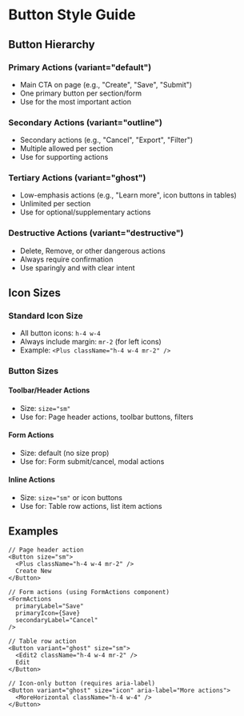 # Button Style Guide

## Button Hierarchy

### Primary Actions (variant="default")
- Main CTA on page (e.g., "Create", "Save", "Submit")
- One primary button per section/form
- Use for the most important action

### Secondary Actions (variant="outline")
- Secondary actions (e.g., "Cancel", "Export", "Filter")
- Multiple allowed per section
- Use for supporting actions

### Tertiary Actions (variant="ghost")
- Low-emphasis actions (e.g., "Learn more", icon buttons in tables)
- Unlimited per section
- Use for optional/supplementary actions

### Destructive Actions (variant="destructive")
- Delete, Remove, or other dangerous actions
- Always require confirmation
- Use sparingly and with clear intent

## Icon Sizes

### Standard Icon Size
- All button icons: `h-4 w-4`
- Always include margin: `mr-2` (for left icons)
- Example: `<Plus className="h-4 w-4 mr-2" />`

### Button Sizes

#### Toolbar/Header Actions
- Size: `size="sm"`
- Use for: Page header actions, toolbar buttons, filters

#### Form Actions
- Size: default (no size prop)
- Use for: Form submit/cancel, modal actions

#### Inline Actions
- Size: `size="sm"` or icon buttons
- Use for: Table row actions, list item actions

## Examples

```tsx
// Page header action
<Button size="sm">
  <Plus className="h-4 w-4 mr-2" />
  Create New
</Button>

// Form actions (using FormActions component)
<FormActions 
  primaryLabel="Save"
  primaryIcon={Save}
  secondaryLabel="Cancel"
/>

// Table row action
<Button variant="ghost" size="sm">
  <Edit2 className="h-4 w-4 mr-2" />
  Edit
</Button>

// Icon-only button (requires aria-label)
<Button variant="ghost" size="icon" aria-label="More actions">
  <MoreHorizontal className="h-4 w-4" />
</Button>
```
